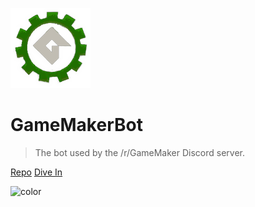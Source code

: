 ![logo](_media/bot.png)

<!-- Empty i tag to prevent duplicate id generation -->
# GameMakerBot <i></i>

> The bot used by the /r/GameMaker Discord server.

[Repo](https://github.com/christopherwk210/gm-bot)
[Dive In](#gamemakerbot)

![color](#081D00)
